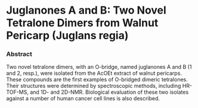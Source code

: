 # Juglanones A and B: Two Novel Tetralone Dimers from Walnut Pericarp (Juglans regia)

### Abstract

Two novel tetralone dimers, with an O-bridge, named juglanones A and B (1 and 2, resp.), were isolated from the AcOEt extract of walnut pericarps. These compounds are the first examples of O-bridged dimeric tetralones. Their structures were determined by spectroscopic methods, including HR-TOF-MS, and 1D- and 2D-NMR. Biological evaluation of these two isolates against a number of human cancer cell lines is also described.
